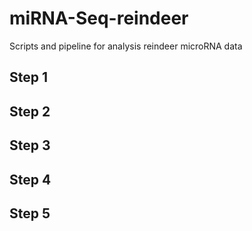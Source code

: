 # miRNA-Seq-reindeer
Scripts and pipeline for analysis reindeer microRNA data

## Step 1

## Step 2

## Step 3

## Step 4

## Step 5
